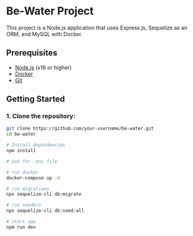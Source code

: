 # Be-Water Project

This project is a Node.js application that uses Express.js, Sequelize as an ORM, and MySQL with Docker.

## Prerequisites

- [Node.js](https://nodejs.org/en/) (v16 or higher)
- [Docker](https://www.docker.com/get-started)
- [Git](https://git-scm.com/)

## Getting Started

### 1. Clone the repository:

```bash
git clone https://github.com/your-username/be-water.git
cd be-water

# Install dependencies
npm install

# ask for .env file

# run docker
docker-compose up -d

# run migrations
npx sequelize-cli db:migrate

# run seeders
npx sequelize-cli db:seed:all

# start app
npm run dev


